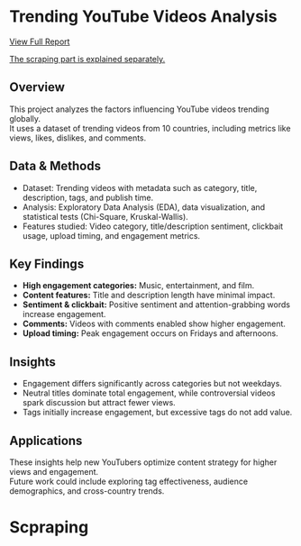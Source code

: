# Trending YouTube Videos Analysis
[View Full Report](https://drive.google.com/file/d/1B2rUIn5iJ1CUvf1bYmav0W16_sCJGEQf/view?usp=sharing)  

 [The scraping part is explained separately.](https://github.com/sabamadadi/YouTube-Videos-Analysis/edit/main/README.md#scpraping)  



## Overview
This project analyzes the factors influencing YouTube videos trending globally.  
It uses a dataset of trending videos from 10 countries, including metrics like views, likes, dislikes, and comments.

## Data & Methods
- Dataset: Trending videos with metadata such as category, title, description, tags, and publish time.  
- Analysis: Exploratory Data Analysis (EDA), data visualization, and statistical tests (Chi-Square, Kruskal-Wallis).  
- Features studied: Video category, title/description sentiment, clickbait usage, upload timing, and engagement metrics.

## Key Findings
- **High engagement categories:** Music, entertainment, and film.  
- **Content features:** Title and description length have minimal impact.  
- **Sentiment & clickbait:** Positive sentiment and attention-grabbing words increase engagement.  
- **Comments:** Videos with comments enabled show higher engagement.  
- **Upload timing:** Peak engagement occurs on Fridays and afternoons.

## Insights
- Engagement differs significantly across categories but not weekdays.  
- Neutral titles dominate total engagement, while controversial videos spark discussion but attract fewer views.  
- Tags initially increase engagement, but excessive tags do not add value.

## Applications
These insights help new YouTubers optimize content strategy for higher views and engagement.  
Future work could include exploring tag effectiveness, audience demographics, and cross-country trends.

# Scpraping
